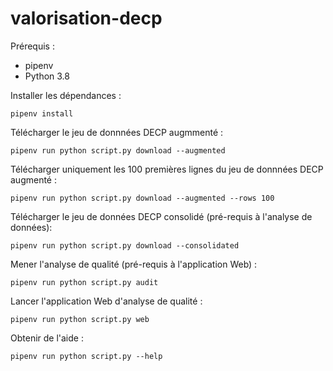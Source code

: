 # valorisation-decp

Prérequis :
* pipenv
* Python 3.8

Installer les dépendances  :
```shell
pipenv install
```

Télécharger le jeu de donnnées DECP augmmenté :
```shell
pipenv run python script.py download --augmented
```

Télécharger uniquement les 100 premières lignes du jeu de donnnées DECP augmenté :
```shell
pipenv run python script.py download --augmented --rows 100
```

Télécharger le jeu de données DECP consolidé (pré-requis à l'analyse de données):
```shell
pipenv run python script.py download --consolidated
```

Mener l'analyse de qualité (pré-requis à l'application Web) :
```shell
pipenv run python script.py audit
```

Lancer l'application Web d'analyse de qualité :
```shell
pipenv run python script.py web
```

Obtenir de l'aide :
```shell
pipenv run python script.py --help
```